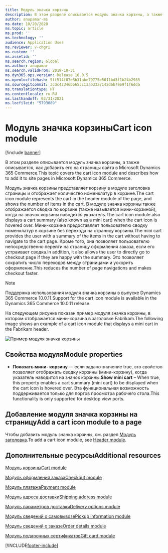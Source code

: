 ```yaml
---
title: Модуль значка корзины
description: В этом разделе описывается модуль значка корзины, а также описывается, как добавить его на страницы сайта в Microsoft Dynamics 365 Commerce.
author: anupamar-ms
ms.date: 10/20/2020
ms.topic: article
ms.prod: ''
ms.technology: ''
audience: Application User
ms.reviewer: v-chgri
ms.custom: ''
ms.assetid: ''
ms.search.region: Global
ms.author: anupamar
ms.search.validFrom: 2019-10-31
ms.dyn365.ops.version: Release 10.0.5
ms.openlocfilehash: 5ff514f07e8b31abe79775e5011bd3f1b24b2935
ms.sourcegitcommit: 3cdc42346bb653c13ab33a7142dbb7969f1f6dda
ms.translationtype: HT
ms.contentlocale: ru-RU
ms.lasthandoff: 03/31/2021
ms.locfileid: "5793089"
---
```

# <a name="cart-icon-module"></a><span data-ttu-id="94b7d-103">Модуль значка корзины</span><span class="sxs-lookup"><span data-stu-id="94b7d-103">Cart icon module</span></span>

[!include [banner](includes/banner.md)]

<span data-ttu-id="94b7d-104">В этом разделе описывается модуль значка корзины, а также описывается, как добавить его на страницы сайта в Microsoft Dynamics 365 Commerce.</span><span class="sxs-lookup"><span data-stu-id="94b7d-104">This topic covers the cart icon module and describes how to add it to site pages in Microsoft Dynamics 365 Commerce.</span></span>

<span data-ttu-id="94b7d-105">Модуль значка корзины представляет корзину в модуле заголовка страницы и отображает количество номенклатур в корзине.</span><span class="sxs-lookup"><span data-stu-id="94b7d-105">The cart icon module represents the cart in the header module of the page, and shows the number of items in the cart.</span></span> <span data-ttu-id="94b7d-106">В модуле значка корзины также отображается сводка по корзине (также называется мини-корзиной), когда на значок корзины наводится указатель.</span><span class="sxs-lookup"><span data-stu-id="94b7d-106">The cart icon module also displays a cart summary (also known as a mini cart) when the cart icon is hovered over.</span></span> <span data-ttu-id="94b7d-107">Мини-корзина предоставляет пользователю сводку номенклатур в корзине без перехода на страницу корзины.</span><span class="sxs-lookup"><span data-stu-id="94b7d-107">The mini cart provides the user with a summary of the items in the cart without having to navigate to the cart page.</span></span> <span data-ttu-id="94b7d-108">Кроме того, она позволяет пользователю непосредственно перейти на страницу оформления заказа, если его устраивает сводка.</span><span class="sxs-lookup"><span data-stu-id="94b7d-108">In addition, it also allows the user to directly go to checkout page if they are happy with the summary.</span></span> <span data-ttu-id="94b7d-109">Это позволяет сократить число переходов между страницами и ускорить оформление.</span><span class="sxs-lookup"><span data-stu-id="94b7d-109">This reduces the number of page navigations and makes checkout faster.</span></span> 

> [!NOTE]
> <span data-ttu-id="94b7d-110">Поддержка использования модуля значка корзины в выпуске Dynamics 365 Commerce 10.0.11.</span><span class="sxs-lookup"><span data-stu-id="94b7d-110">Support for the cart icon module is available in the Dynamics 365 Commerce 10.0.11 release.</span></span>

<span data-ttu-id="94b7d-111">На следующем рисунке показан пример модуля значка корзины, в котором отображается мини-корзина в заголовке Fabrikam.</span><span class="sxs-lookup"><span data-stu-id="94b7d-111">The following image shows an example of a cart icon module that displays a mini cart in the Fabrikam header.</span></span>

![Пример модуля значка корзины](./media/ecommerce-Minicart.PNG)

## <a name="module-properties"></a><span data-ttu-id="94b7d-113">Свойства модуля</span><span class="sxs-lookup"><span data-stu-id="94b7d-113">Module properties</span></span>

- <span data-ttu-id="94b7d-114">**Показать мини- корзину** — если задано значение true, это свойство позволяет отображать сводку корзины (мини-корзину), когда указатель наводится на значок корзины.</span><span class="sxs-lookup"><span data-stu-id="94b7d-114">**Show mini cart** – When true, this property enables a cart summary (mini cart) to be displayed when the cart icon is hovered over.</span></span> <span data-ttu-id="94b7d-115">Эта функциональная возможность поддерживается только для портов просмотра рабочего стола.</span><span class="sxs-lookup"><span data-stu-id="94b7d-115">This functionality is only supported for desktop view ports.</span></span>

## <a name="add-a-cart-icon-module-to-a-page"></a><span data-ttu-id="94b7d-116">Добавление модуля значка корзины на страницу</span><span class="sxs-lookup"><span data-stu-id="94b7d-116">Add a cart icon module to a page</span></span>

<span data-ttu-id="94b7d-117">Чтобы добавить модуль значка корзины, см. раздел [Модуль заголовка](author-header-module.md).</span><span class="sxs-lookup"><span data-stu-id="94b7d-117">To add a cart icon module, see [Header module](author-header-module.md).</span></span>

## <a name="additional-resources"></a><span data-ttu-id="94b7d-118">Дополнительные ресурсы</span><span class="sxs-lookup"><span data-stu-id="94b7d-118">Additional resources</span></span>

[<span data-ttu-id="94b7d-119">Модуль корзины</span><span class="sxs-lookup"><span data-stu-id="94b7d-119">Cart module</span></span>](add-cart-module.md)

[<span data-ttu-id="94b7d-120">Модуль оформления заказа</span><span class="sxs-lookup"><span data-stu-id="94b7d-120">Checkout module</span></span>](add-checkout-module.md)

[<span data-ttu-id="94b7d-121">Модуль платежа</span><span class="sxs-lookup"><span data-stu-id="94b7d-121">Payment module</span></span>](payment-module.md)

[<span data-ttu-id="94b7d-122">Модуль адреса доставки</span><span class="sxs-lookup"><span data-stu-id="94b7d-122">Shipping address module</span></span>](ship-address-module.md)

[<span data-ttu-id="94b7d-123">Модуль параметров доставки</span><span class="sxs-lookup"><span data-stu-id="94b7d-123">Delivery options module</span></span>](delivery-options-module.md)

[<span data-ttu-id="94b7d-124">Модуль сведений о самовывозе</span><span class="sxs-lookup"><span data-stu-id="94b7d-124">Pickup information module</span></span>](pickup-info-module.md)

[<span data-ttu-id="94b7d-125">Модуль сведений о заказе</span><span class="sxs-lookup"><span data-stu-id="94b7d-125">Order details module</span></span>](order-confirmation-module.md)

[<span data-ttu-id="94b7d-126">Модуль подарочных сертификатов</span><span class="sxs-lookup"><span data-stu-id="94b7d-126">Gift card module</span></span>](add-giftcard.md)


[!INCLUDE[footer-include](../includes/footer-banner.md)]